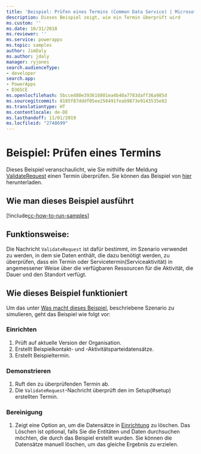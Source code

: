```yaml
---
title: 'Beispiel: Prüfen eines Termins (Common Data Service) | Microsoft-Dokumentation'
description: Dieses Beispiel zeigt, wie ein Termin überprüft wird
ms.custom: ''
ms.date: 10/31/2018
ms.reviewer: ''
ms.service: powerapps
ms.topic: samples
author: JimDaly
ms.author: jdaly
manager: ryjones
search.audienceType:
- developer
search.app:
- PowerApps
- D365CE
ms.openlocfilehash: 5bcced80e393616801ea4b40a7783daff36a985d
ms.sourcegitcommit: 8185f87dddf05ee256491feab9873e9143535e02
ms.translationtype: HT
ms.contentlocale: de-DE
ms.lasthandoff: 11/01/2019
ms.locfileid: "2748699"
---
```

# <a name="sample-validate-an-appointment"></a>Beispiel: Prüfen eines Termins

<!-- https://docs.microsoft.com/dynamics365/customer-engagement/developer/sample-validate-appointment -->

Dieses Beispiel veranschaulicht, wie Sie mithilfe der Meldung [ValidateRequest](https://docs.microsoft.com/dotnet/api/microsoft.crm.sdk.messages.validaterequest?view=dynamics-general-ce-9) einen Termin überprüfen. Sie können das Beispiel von [hier](https://github.com/Microsoft/PowerApps-Samples/tree/master/cds/orgsvc/C%23/ValidateAppointment) herunterladen.

## <a name="how-to-run-this-sample"></a>Wie man dieses Beispiel ausführt

[!include[cc-how-to-run-samples](../../includes/cc-how-to-run-samples.md)]

## <a name="what-this-sample-does"></a>Funktionsweise:

Die Nachricht `ValidateRequest` ist dafür bestimmt, im Szenario verwendet zu werden, in dem sie Daten enthält, die dazu benötigt werden, zu überprüfen, dass ein Termin oder Servicetermin(Serviceaktivität) in angemessener Weise über die verfügbaren Ressourcen für die Aktivität, die Dauer und den Standort verfügt.

## <a name="how-this-sample-works"></a>Wie dieses Beispiel funktioniert

Um das unter [Was macht dieses Beispiel](#what-this-sample-does), beschriebene Szenario zu simulieren, geht das Beispiel wie folgt vor:

### <a name="setup"></a>Einrichten

1. Prüft auf aktuelle Version der Organisation.
2. Erstellt Beispielkontakt- und -Aktivitätsparteidatensätze.
3. Erstellt Beispieltermin.

### <a name="demonstrate"></a>Demonstrieren

1. Ruft den zu überprüfenden Termin ab. 
2. Die `ValidateRequest`-Nachricht überprüft den im Setup(#setup) erstellten Termin.

### <a name="clean-up"></a>Bereinigung

1. Zeigt eine Option an, um die Datensätze in [Einrichtung](#setup) zu löschen.
    Das Löschen ist optional, falls Sie die Entitäten und Daten durchsuchen möchten, die durch das Beispiel erstellt wurden. Sie können die Datensätze manuell löschen, um das gleiche Ergebnis zu erzielen.
